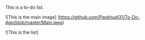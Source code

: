 This is a to-do list.

![This is the main image]
(https://github.com/Pankhudi31/To-Do-App/blob/master/Main.jpeg)

![This is the list]

